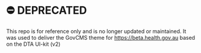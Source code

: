 # :no_entry: DEPRECATED

This repo is for reference only and is no longer updated or maintained. It was used to deliver the GovCMS theme for https://beta.health.gov.au based on the DTA UI-kit (v2)
